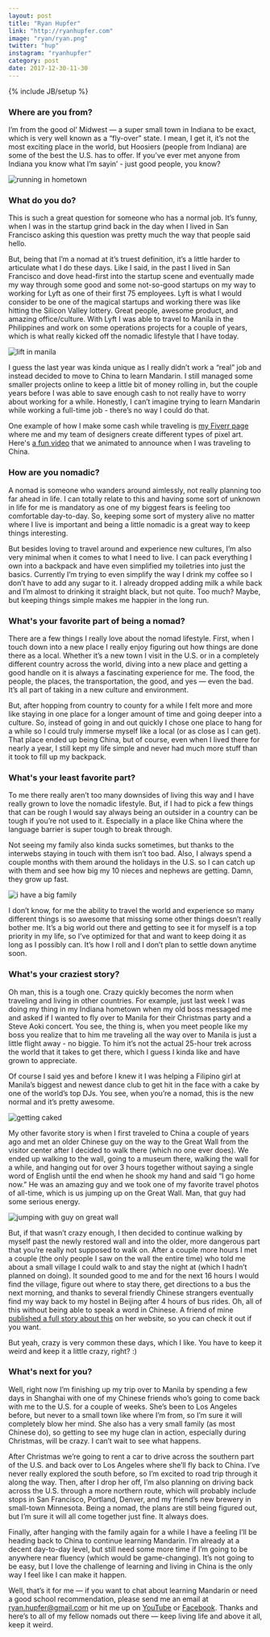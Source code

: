 ```yaml
---
layout: post
title: "Ryan Hupfer"
link: "http://ryanhupfer.com"
image: "ryan/ryan.png"
twitter: "hup"
instagram: "ryanhupfer"
category: post
date: 2017-12-30-11-30
---
```

{% include JB/setup %}


### Where are you from?

I’m from the good ol’ Midwest — a super small town in Indiana to be exact, which is very well known as a “fly-over” state. I mean, I get it, it’s not the most exciting place in the world, but Hoosiers (people from Indiana) are some of the best the U.S. has to offer. If you’ve ever met anyone from Indiana you know what I’m sayin’ - just good people, you know? 

<img src="{{ BASE_PATH }}/assets/img/posts/ryan/running in hometown.png" alt="running in hometown" class="inner-post-image" />

### What do you do?

This is such a great question for someone who has a normal job. It’s funny, when I was in the startup grind back in the day when I lived in San Francisco asking this question was pretty much the way that people said hello. 

But, being that I’m a nomad at it’s truest definition, it’s a little harder to articulate what I do these days. Like I said, in the past I lived in San Francisco and dove head-first into the startup scene and eventually made my way through some good and some not-so-good startups on my way to working for Lyft as one of their first 75 employees. Lyft is what I would consider to be one of the magical startups and working there was like hitting the Silicon Valley lottery. Great people, awesome product, and amazing office/culture. With Lyft I was able to travel to Manila in the Philippines and work on some operations projects for a couple of years, which is what really kicked off the nomadic lifestyle that I have today. 

<img src="{{ BASE_PATH }}/assets/img/posts/ryan/lift in manila.png" alt="lift in manila" class="inner-post-image" />

I guess the last year was kinda unique as I really didn’t work a “real” job and instead decided to move to China to learn Mandarin. I still managed some smaller projects online to keep a little bit of money rolling in, but the couple years before I was able to save enough cash to not really have to worry about working for a while. Honestly, I can’t imagine trying to learn Mandarin while working a full-time job - there’s no way I could do that.

One example of how I make some cash while traveling is [my Fiverr page](https://www.fiverr.com/ryanhupfer/create-custom-pixel-art-versions-of-you-and-your-family) where me and my team of designers create different types of pixel art. Here's [a fun video](https://youtu.be/-KjzTJShYaM) that we animated to announce when I was traveling to China.

### How are you nomadic?

A nomad is someone who wanders around aimlessly, not really planning too far ahead in life. I can totally relate to this and having some sort of unknown in life for me is mandatory as one of my biggest fears is feeling too comfortable day-to-day. So, keeping some sort of mystery alive no matter where I live is important and being a little nomadic is a great way to keep things interesting. 

But besides loving to travel around and experience new cultures, I’m also very minimal when it comes to what I need to live. I can pack everything I own into a backpack and have even simplified my toiletries into just the basics. Currently I’m trying to even simplify the way I drink my coffee so I don’t have to add any sugar to it. I already dropped adding milk a while back and I’m almost to drinking it straight black, but not quite. Too much? Maybe, but keeping things simple makes me happier in the long run. 

### What's your favorite part of being a nomad?

There are a few things I really love about the nomad lifestyle. First, when I touch down into a new place I really enjoy figuring out how things are done there as a local. Whether it’s a new town I visit in the U.S. or in a completely different country across the world, diving into a new place and getting a good handle on it is always a fascinating experience for me. The food, the people, the places, the transportation, the good, and yes — even the bad. It’s all part of taking in a new culture and environment. 

But, after hopping from country to county for a while I felt more and more like staying in one place for a longer amount of time and going deeper into a culture. So, instead of going in and out quickly I chose one place to hang for a while so I could truly immerse myself like a local (or as close as I can get). That place ended up being China, but of course, even when I lived there for nearly a year, I still kept my life simple and never had much more stuff than it took to fill up my backpack.

### What's your least favorite part?

To me there really aren’t too many downsides of living this way and I have really grown to love the nomadic lifestyle. But, if I had to pick a few things that can be rough I would say always being an outsider in a country can be tough if you’re not used to it. Especially in a place like China where the language barrier is super tough to break through. 

Not seeing my family also kinda sucks sometimes, but thanks to the interwebs staying in touch with them isn’t too bad. Also, I always spend a couple months with them around the holidays in the U.S. so I can catch up with them and see how big my 10 nieces and nephews are getting. Damn, they grow up fast. 

<img src="{{ BASE_PATH }}/assets/img/posts/ryan/i have a big family.jpg" alt="i have a big family" class="inner-post-image" />

I don’t know, for me the ability to travel the world and experience so many different things is so awesome that missing some other things doesn’t really bother me. It’s a big world out there and getting to see it for myself is a top priority in my life, so I’ve optimized for that and want to keep doing it as long as I possibly can. It’s how I roll and I don’t plan to settle down anytime soon. 


### What's your craziest story?

Oh man, this is a tough one. Crazy quickly becomes the norm when traveling and living in other countries. For example, just last week I was doing my thing in my Indiana hometown when my old boss messaged me and asked if I wanted to fly over to Manila for their Christmas party and a Steve Aoki concert. You see, the thing is, when you meet people like my boss you realize that to him me traveling all the way over to Manila is just a little flight away - no biggie.  To him it’s not the actual 25-hour trek across the world that it takes to get there, which I guess I kinda like and have grown to appreciate. 

Of course I said yes and before I knew it I was helping a Filipino girl at Manila’s biggest and newest dance club to get hit in the face with a cake by one of the world’s top DJs. You see, when you’re a nomad, this is the new normal and it’s pretty awesome. 

<img src="{{ BASE_PATH }}/assets/img/posts/ryan/getting caked.jpg" alt="getting caked" class="inner-post-image" />

My other favorite story is when I first traveled to China a couple of years ago and met an older Chinese guy on the way to the Great Wall from the visitor center after I decided to walk there (which no one ever does). We ended up walking to the wall, going to a museum there, walking the wall for a while, and hanging out for over 3 hours together without saying a single word of English until the end when he shook my hand and said “I go home now.” He was an amazing guy and we took one of my favorite travel photos of all-time, which is us jumping up on the Great Wall. Man, that guy had some serious energy. 

<img src="{{ BASE_PATH }}/assets/img/posts/ryan/jumping with guy on great wall.png" alt="jumping with guy on great wall" class="inner-post-image" />

But, if that wasn’t crazy enough, I then decided to continue walking by myself past the newly restored wall and into the older, more dangerous part that you’re really not supposed to walk on. After a couple more hours I met a couple (the only people I saw on the wall the entire time) who told me about a small village I could walk to and stay the night at (which I hadn’t planned on doing). It sounded good to me and for the next 16 hours I would find the village, figure out where to stay there, get directions to a bus the next morning, and thanks to several friendly Chinese strangers eventually find my way back to my hostel in Beijing after 4 hours of bus rides. Oh, all of this without being able to speak a word in Chinese. A friend of mine [published a full story about this](http://thesoup.website/thelifedesk/2016/10/20/so-how-was-your-holiday) on her website, so you can check it out if you want. 

But yeah, crazy is very common these days, which I like. You have to keep it weird and keep it a little crazy, right? :)


### What's next for you?

Well, right now I’m finishing up my trip over to Manila by spending a few days in Shanghai with one of my Chinese friends who’s going to come back with me to the U.S. for a couple of weeks. She’s been to Los Angeles before, but never to a small town like where I’m from, so I’m sure it will completely blow her mind. She also has a very small family (as most Chinese do), so getting to see my huge clan in action, especially during Christmas, will be crazy. I can’t wait to see what happens.  

After Christmas we’re going to rent a car to drive across the southern part of the U.S. and back over to Los Angeles where she’ll fly back to China. I’ve never really explored the south before, so I’m excited to road trip through it along the way. Then, after I drop her off, I’m also planning on driving back across the U.S. through a more northern route, which will probably include stops in San Francisco, Portland, Denver, and my friend’s new brewery in small-town Minnesota. Being a nomad, the plans are still being figured out, but I’m sure it will all come together just fine. It always does. 

Finally, after hanging with the family again for a while I have a feeling I’ll be heading back to China to continue learning Mandarin. I’m already at a decent day-to-day level, but still need some more time if I’m going to be anywhere near fluency (which would be game-changing). It’s not going to be easy, but I love the challenge of learning and living in China is the only way I feel like I can make it happen. 

Well, that’s it for me — if you want to chat about learning Mandarin or need a good school recommendation, please send me an email at ryan.hupfer@gmail.com or hit me up on [YouTube](https://www.youtube.com/channel/UCrtCq6bD6-mkTx_VEDdhJAQ/videos?view_as=subscriber) or [Facebook](https://www.facebook.com/ryanhupfer). Thanks and here’s to all of my fellow nomads out there — keep living life and above it all, keep it weird. 